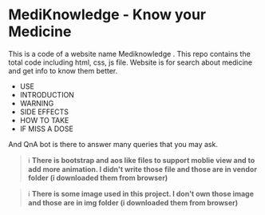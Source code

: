 # MediKnowledge - Know your Medicine
This is a code of a website name Mediknowledge . This repo contains the total code including html, css, js file.
Website is for search about medicine and get info to know them better. 
- USE
- INTRODUCTION
- WARNING
- SIDE EFFECTS
- HOW TO TAKE
- IF MISS A DOSE

And QnA bot is there to answer many queries that you may ask.


> :information_source: **There is bootstrap and aos like files to support moblie view and to add more animation. I didn't write those file and those are in vendor folder (i downloaded them from browser)**

> :information_source: **There is some image used in this project. I don't own those image and those are in img folder (i downloaded them from browser)**
